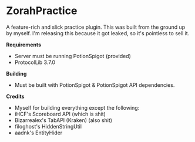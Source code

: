 # ZorahPractice
A feature-rich and slick practice plugin. This was built from the ground up by myself. I'm releasing this because it got leaked, so it's pointless to sell it.

**Requirements**
* Server must be running PotionSpigot (provided)
* ProtocolLib 3.7.0

**Building**
* Must be built with PotionSpigot & PotionSpigot API dependencies.

**Credits**
* Myself for building everything except the following:
* iHCF's Scoreboard API (which is shit)
* Bizarrealex's TabAPI (Kraken) (also shit)
* filoghost's HiddenStringUtil
* aadnk's EntityHider